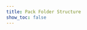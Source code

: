 ```yaml
---
title: Pack Folder Structure
show_toc: false
---
```


<FolderView :paths="[
    'BP/manifest.json',
    'BP/pack_icon.png',
    'BP/animations/example.animation.json',
    'BP/animation_controllers/example.ac.json',
    'BP/blocks/example.block.json',
    'BP/biomes/example.biome.json',
    'BP/entities/example.se.json',
    'BP/features/example.feature.json',
    'BP/feature_rules/example.rule.json',
    'BP/functions/example.mcfunction',
    'BP/functions/tick.json',
    'BP/items/example.item.json',
    'BP/loot_tables/example.loot.json',
    'BP/recipes/example.recipe.json',
    'BP/scripts/client/exampleClient.js',
    'BP/scripts/server/exampleServer.js',
    'BP/scripts/gametests/exampleTest.js',
    'BP/spawn_rules/example.spawn.json',
    'BP/texts/languages.json',
    'BP/texts/\*.lang',
    'BP/trading/example.trade.json',
    'BP/trading/economy_trades/example.trade.json',
    'BP/structures/example.mcstructure',
    'RP/manifest.json',
    'RP/pack_icon.png',
    'RP/biomes_client.json',
    'RP/blocks.json',
    'RP/sounds.json',
    'RP/contents.json',
    'RP/animation_controllers/example.ac.json',
    'RP/animations/example.animation.json',
    'RP/attachables/example.attachable.json',
    'RP/entity/example.ce.json',
    'RP/fogs/example_fog_setting.json',
    'RP/items/example.item.json',
    'RP/materials/example.material',              
    'RP/models/entity/example.geo.json',
    'RP/models/blocks/example.geo.json',
    'RP/particles/example.particle.json',
    'RP/render_controllers/example.rc.json',
    'RP/sounds/example.wav',
    'RP/sounds/example.ogg',
    'RP/sounds/example.mp3',
    'RP/sounds/example.fsb',
    'RP/sounds/sound_definitions.json',
    'RP/sounds/music_definitions.json',
    'RP/texts/languages.json',
    'RP/texts/language_names.json',
    'RP/texts/bg_BG.lang',
    'RP/texts/cs_CZ.lang',
    'RP/texts/da_DK.lang',
    'RP/texts/de_DE.lang',
    'RP/texts/el_GR.lang',
    'RP/texts/en_GB.lang',
    'RP/texts/en_US.lang',
    'RP/texts/es_ES.lang',
    'RP/texts/es_MX.lang',
    'RP/texts/fi_FI.lang',
    'RP/texts/fr_CA.lang',
    'RP/texts/fr_FR.lang',
    'RP/texts/hu_HU.lang',
    'RP/texts/id_ID.lang',
    'RP/texts/it_IT.lang',
    'RP/texts/ja_JP.lang',
    'RP/texts/ko_KR.lang',
    'RP/texts/nb_NO.lang',
    'RP/texts/nl_NL.lang',
    'RP/texts/pl_PL.lang',
    'RP/texts/pt_BR.lang',
    'RP/texts/pt_PR.lang',
    'RP/texts/ru_RU.lang',
    'RP/texts/sk_SK.lang',
    'RP/texts/sv_SE.lang',
    'RP/texts/tr_TR.lang',
    'RP/texts/uk_UA.lang',
    'RP/texts/zh_CN.lang',
    'RP/texts/zh_TW.lang',
    'RP/texts/zh_TW.lang',
    'RP/texts/ja_JP/font/glyph_2E.png',
    'RP/texts/ja_JP/font/\*.png',
    'RP/texts/zh_TW/font/glyph_2E.png',
    'RP/texts/zh_TW/font/\*.png',
    'RP/textures/item_texture.json',
    'RP/textures/terrain_texture.json',
    'RP/textures/flipbook_textures.json',
    'RP/textures/texture_list.json',
    'RP/textures/environment/overworld_cubemap/cubemap_0.png',
    'RP/textures/environment/overworld_cubemap/cubemap_1.png',
    'RP/textures/environment/overworld_cubemap/cubemap_2.png',
    'RP/textures/environment/overworld_cubemap/cubemap_3.png',
    'RP/textures/environment/overworld_cubemap/cubemap_4.png',
    'RP/textures/environment/overworld_cubemap/cubemap_5.png',
    'RP/textures/blocks/example.png',
    'RP/textures/entity/example.png',
    'RP/textures/items/example.png',
    'RP/textures/particle/example.png',
    'RP/ui/\*.json'
]"></FolderView>
